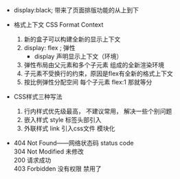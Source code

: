 - display:black; 带来了页面排版功能的从上到下

- 格式上下文 CSS Format Context
    1. 新的盒子可以构建全新的显示上下文
    2. display: flex ; 弹性
        - display 声明显示上下文（环境）
    3. 弹性布局由父元素和多个子元素 组成的全新渲染环境
    4. 子元素不受换行的约束，原因是flex有全新的格式上下文
    5. 按比例弹性分配空间 每个子元素 flex:1 那就等分

- CSS样式三种写法
    1. 行内样式优先级最高， 不建议常用， 解决一些个别问题
    2. 嵌入样式 style 标签头部引入
    3. 外联样式 link 引入css文件 模块化

- 404 Not Found——网络状态码 status code   
    304 Not Modified 未修改   
    200 请求成功   
    403 Forbidden 没有权限 禁用了